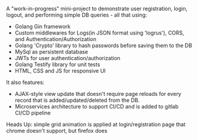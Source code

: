 A "work-in-progress" mini-project to demonstrate user registration, login, logout, and performing simple DB queries - all that using:

- Golang Gin framework
- Custom middlewares for Logs(in JSON format using 'logrus'), CORS, and Authentication/Authorization
- Golang 'Crypto' library to hash passwords before saving them to the DB
- MySql as persistent database
- JWTs for user authentication/authorization
- Golang Testify library for unit tests
- HTML, CSS and JS for responsive UI

It also features:

- AJAX-style view update that doesn't require page reloads for every record that is added/updated/deleted from the DB.
- Microservices architecture to support CI/CD and is added to gitlab CI/CD pipeline

Heads Up: simple grid animation is applied at login/registration page that chrome doesn't support, but firefox does

